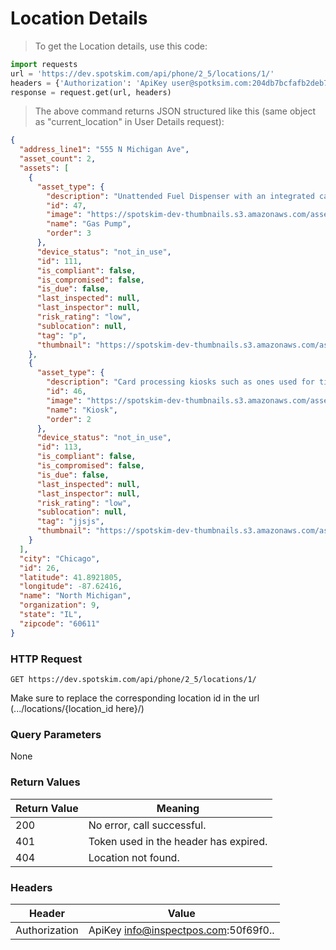 # Location Details
> To get the Location details, use this code:

```python
import requests
url = 'https://dev.spotskim.com/api/phone/2_5/locations/1/'
headers = {'Authorization': 'ApiKey user@spotksim.com:204db7bcfafb2deb7506b89eb3b9b715b09905c8'}
response = request.get(url, headers)
```

> The above command returns JSON structured like this (same object as "current_location" in User Details request):

```json
{
  "address_line1": "555 N Michigan Ave",
  "asset_count": 2,
  "assets": [
    {
      "asset_type": {
        "description": "Unattended Fuel Dispenser with an integrated card reader.",
        "id": 47,
        "image": "https://spotskim-dev-thumbnails.s3.amazonaws.com/asset_primary_angles/SpotSkim_Refueling_Pump.png?Signature=CPh%2BezV208iLbh0b8%2FAelmNCOac%3D&Expires=1433270607&AWSAccessKeyId=AKIAIWXP3QT3ECK4SGFQ",
        "name": "Gas Pump",
        "order": 3
      },
      "device_status": "not_in_use",
      "id": 111,
      "is_compliant": false,
      "is_compromised": false,
      "is_due": false,
      "last_inspected": null,
      "last_inspector": null,
      "risk_rating": "low",
      "sublocation": null,
      "tag": "p",
      "thumbnail": "https://spotskim-dev-thumbnails.s3.amazonaws.com/asset_primary_angles/SpotSkim_Refueling_Pump.png?Signature=CPh%2BezV208iLbh0b8%2FAelmNCOac%3D&Expires=1433270607&AWSAccessKeyId=AKIAIWXP3QT3ECK4SGFQ"
    },
    {
      "asset_type": {
        "description": "Card processing kiosks such as ones used for ticket vending machines, food kiosks, receipt lookup kiosks, etc.,",
        "id": 46,
        "image": "https://spotskim-dev-thumbnails.s3.amazonaws.com/asset_primary_angles/Bus_Ticket_Machine.png?Signature=eYjWcycmBHZ27Aasv5%2BoKYWtMNU%3D&Expires=1433270607&AWSAccessKeyId=AKIAIWXP3QT3ECK4SGFQ",
        "name": "Kiosk",
        "order": 2
      },
      "device_status": "not_in_use",
      "id": 113,
      "is_compliant": false,
      "is_compromised": false,
      "is_due": false,
      "last_inspected": null,
      "last_inspector": null,
      "risk_rating": "low",
      "sublocation": null,
      "tag": "jjsjs",
      "thumbnail": "https://spotskim-dev-thumbnails.s3.amazonaws.com/asset_primary_angles/Bus_Ticket_Machine.png?Signature=eYjWcycmBHZ27Aasv5%2BoKYWtMNU%3D&Expires=1433270607&AWSAccessKeyId=AKIAIWXP3QT3ECK4SGFQ"
    }
  ],
  "city": "Chicago",
  "id": 26,
  "latitude": 41.8921805,
  "longitude": -87.62416,
  "name": "North Michigan",
  "organization": 9,
  "state": "IL",
  "zipcode": "60611"
}
```

### HTTP Request
`GET https://dev.spotskim.com/api/phone/2_5/locations/1/`

<aside class="success">
Make sure to replace the corresponding location id in the url (.../locations/{location_id here}/)
</aside>


### Query Parameters
None

### Return Values
Return Value | Meaning
------------ | --------
200          | No error, call successful.
401          | Token used in the header has expired.
404          | Location not found.

### Headers
Header | Value
------ | -----
Authorization | ApiKey info@inspectpos.com:50f69f0..
